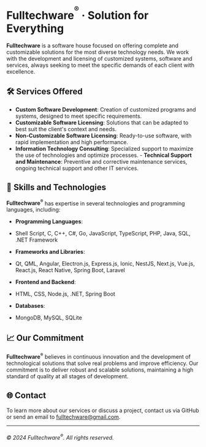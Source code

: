 # Fulltechware<sup><sup>®</sup></sup> · Solution for Everything

**Fulltechware** is a software house focused on offering complete and customizable solutions for the most diverse technology needs. We work with the development and licensing of customized systems, software and services, always seeking to meet the specific demands of each client with excellence.

## 🛠️ Services Offered

- **Custom Software Development**: Creation of customized programs and systems, designed to meet specific requirements.
- **Customizable Software Licensing**: Solutions that can be adapted to best suit the client's context and needs.
- **Non-Customizable Software Licensing**: Ready-to-use software, with rapid implementation and high performance.
- **Information Technology Consulting**: Specialized support to maximize the use of technologies and optimize processes. - **Technical Support and Maintenance**: Preventive and corrective maintenance services, ongoing technical support and other IT services.

## 🚀 Skills and Technologies

**Fulltechware<sup>®</sup>** has expertise in several technologies and programming languages, including:

- **Programming Languages**:

- Shell Script, C, C++, C#, Go, JavaScript, TypeScript, PHP, Java, SQL, .NET Framework

- **Frameworks and Libraries**:

- Qt, QML, Angular, Electron.js, Express.js, Ionic, NestJS, Next.js, Vue.js, React.js, React Native, Spring Boot, Laravel

- **Frontend and Backend**:

- HTML, CSS, Node.js, .NET, Spring Boot

- **Databases**:

- MongoDB, MySQL, SQLite

## 📈 Our Commitment

**Fulltechware<sup>®</sup>** believes in continuous innovation and the development of technological solutions that solve real problems and improve efficiency. Our commitment is to deliver robust and scalable solutions, maintaining a high standard of quality at all stages of development.

## 🌐 Contact

To learn more about our services or discuss a project, contact us via GitHub or send an email to fulltechware@gmail.com.

---

###### © 2024 Fulltechware<sup>®</sup>. All rights reserved.
